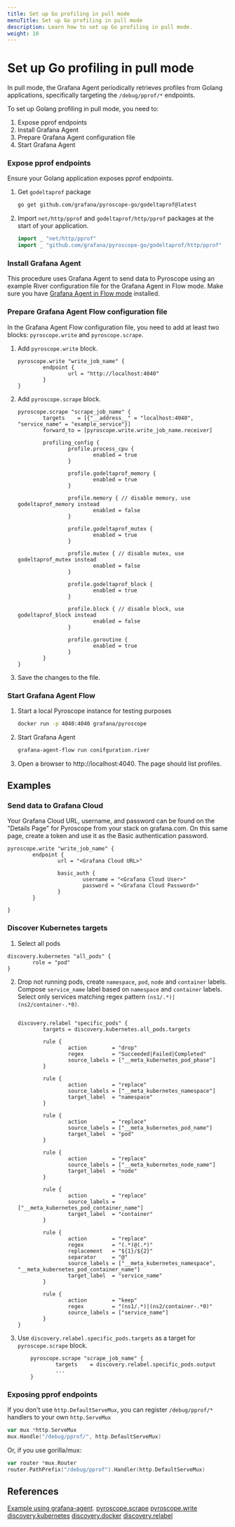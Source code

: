 ```yaml
---
title: Set up Go profiling in pull mode
menuTitle: Set up Go profiling in pull mode
description: Learn how to set up Go profiling in pull mode.
weight: 10
---
```


# Set up Go profiling in pull mode

In pull mode, the Grafana Agent periodically retrieves profiles from Golang applications, specifically targeting the
`/debug/pprof/*` endpoints.


To set up Golang profiling in pull mode, you need to:

1. Expose pprof endpoints
2. Install Grafana Agent
3. Prepare Grafana Agent configuration file
4. Start Grafana Agent

### Expose pprof endpoints

Ensure your Golang application exposes pprof endpoints.

1. Get `godeltaprof` package

    ```bash
    go get github.com/grafana/pyroscope-go/godeltaprof@latest
    ```

2. Import `net/http/pprof` and `godeltaprof/http/pprof` packages at the start of your application.

    ```go
    import _ "net/http/pprof"
    import _ "github.com/grafana/pyroscope-go/godeltaprof/http/pprof"
    ```

### Install Grafana Agent

[//]: # (TODO&#40;korniltsev&#41; What should go here?)

This procedure uses Grafana Agent to send data to Pyroscope using an example River configuration file for the Grafana Agent in Flow mode. 
Make sure you have [Grafana Agent in Flow mode](/docs/agent/latest/flow/setup/install/) installed. 

### Prepare Grafana Agent Flow configuration file

In the Grafana Agent Flow configuration file, you need to add at least two blocks: `pyroscope.write`
and `pyroscope.scrape`.

1. Add `pyroscope.write` block.
    ```river
    pyroscope.write "write_job_name" {
            endpoint {
                    url = "http://localhost:4040"
            }
    }
    ```

2. Add `pyroscope.scrape` block.
    ```river
    pyroscope.scrape "scrape_job_name" {
            targets    = [{"__address__" = "localhost:4040", "service_name" = "example_service"}]
            forward_to = [pyroscope.write.write_job_name.receiver]
    
            profiling_config {
                    profile.process_cpu {
                            enabled = true
                    }
    
                    profile.godeltaprof_memory {
                            enabled = true
                    }
    
                    profile.memory { // disable memory, use godeltaprof_memory instead
                            enabled = false
                    }
    
                    profile.godeltaprof_mutex {
                            enabled = true
                    }
    
                    profile.mutex { // disable mutex, use godeltaprof_mutex instead
                            enabled = false
                    }
    
                    profile.godeltaprof_block {
                            enabled = true
                    }
    
                    profile.block { // disable block, use godeltaprof_block instead
                            enabled = false
                    }
    
                    profile.goroutine {
                            enabled = true
                    }
            }
    }

    ```
3. Save the changes to the file. 
### Start Grafana Agent Flow

1. Start a local Pyroscope instance for testing purposes
    ```bash
    docker run -p 4040:4040 grafana/pyroscope 
    ```
2. Start Grafana Agent
    ```bash
    grafana-agent-flow run conifguration.river
    ```
3. Open a browser to http://localhost:4040. The page should list profiles. 

## Examples

### Send data to Grafana Cloud

Your Grafana Cloud URL, username, and password can be found on the "Details Page" for Pyroscope from your stack on
grafana.com. On this same page, create a token and use it as the Basic authentication password.

```river
pyroscope.write "write_job_name" {
        endpoint {
                url = "<Grafana Cloud URL>"

                basic_auth {
                        username = "<Grafana Cloud User>"
                        password = "<Grafana Cloud Password>"
                }
        }
        
}
```

### Discover Kubernetes targets

1. Select all pods 
  ```river
  discovery.kubernetes "all_pods" {
          role = "pod"
  }
  ```
2. Drop not running pods, create `namespace`, `pod`, `node` and `container` labels. 
  Compose `service_name` label based on `namespace` and `container` labels.
  Select only services matching regex pattern `(ns1/.*)|(ns2/container-.*0)`.
    ```river
    
    discovery.relabel "specific_pods" {
            targets = discovery.kubernetes.all_pods.targets
    
            rule {
                    action        = "drop"
                    regex         = "Succeeded|Failed|Completed"
                    source_labels = ["__meta_kubernetes_pod_phase"]
            }
    
            rule {
                    action        = "replace"
                    source_labels = ["__meta_kubernetes_namespace"]
                    target_label  = "namespace"
            }
    
            rule {
                    action        = "replace"
                    source_labels = ["__meta_kubernetes_pod_name"]
                    target_label  = "pod"
            }
    
            rule {
                    action        = "replace"
                    source_labels = ["__meta_kubernetes_node_name"]
                    target_label  = "node"
            }
    
            rule {
                    action        = "replace"
                    source_labels = ["__meta_kubernetes_pod_container_name"]
                    target_label  = "container"
            }
    
            rule {
                    action        = "replace"
                    regex         = "(.*)@(.*)"
                    replacement   = "${1}/${2}"
                    separator     = "@"
                    source_labels = ["__meta_kubernetes_namespace", "__meta_kubernetes_pod_container_name"]
                    target_label  = "service_name"
            }
            
            rule { 
                    action        = "keep"
                    regex         = "(ns1/.*)|(ns2/container-.*0)"
                    source_labels = ["service_name"]
            }
    }
    ```

3. Use `discovery.relabel.specific_pods.targets` as a target for `pyroscope.scrape` block.

    ```river
        pyroscope.scrape "scrape_job_name" {
                targets    = discovery.relabel.specific_pods.output
                ...
        }
    ```

### Exposing pprof endpoints

If you don't use `http.DefaultServeMux`, you can register `/debug/pprof/*` handlers to your own `http.ServeMux`
```go
var mux *http.ServeMux
mux.Handle("/debug/pprof/", http.DefaultServeMux)
```
Or, if you use gorilla/mux:
```go
var router *mux.Router
router.PathPrefix("/debug/pprof").Handler(http.DefaultServeMux)
```

## References
[Example using grafana-agent](https://github.com/grafana/pyroscope/tree/main/examples/grafana-agent).
[pyroscope.scrape](/docs/agent/latest/flow/reference/components/pyroscope.scrape/)
[pyroscope.write](/docs/agent/latest/flow/reference/components/pyroscope.write/)
[discovery.kubernetes](/docs/agent/latest/flow/reference/components/discovery.kubernetes/)
[discovery.docker](/docs/agent/latest/flow/reference/components/discovery.docker/)
[discovery.relabel](/docs/agent/latest/flow/reference/components/discovery.relabel/)
